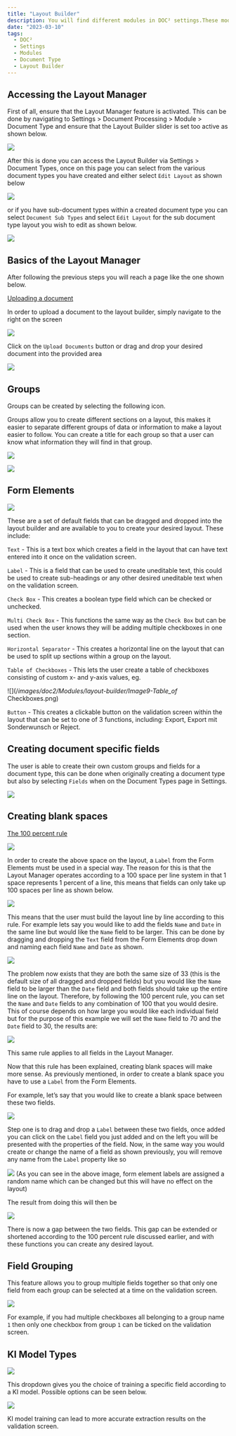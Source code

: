 ```yaml
---
title: "Layout Builder"
description: You will find different modules in DOC² settings.These modules are important if you like to deal with PO Matching and use the table extraction functionality. 
date: "2023-03-10"
tags:
  - DOC²
  - Settings
  - Modules
  - Document Type
  - Layout Builder
---
```



## Accessing the Layout Manager

First of all, ensure that the Layout Manager feature is activated. This can be done by navigating to Settings > Document Processing > Module > Document Type and ensure that the Layout Builder slider is set too active as shown below.

![](/_images/doc2/Modules/layout-builder/Image1-Accessing_Layout_Manager.png)

After this is done you can access the Layout Builder via Settings > Document Types, once on this page you can select from the various document types you have created and either select `Edit Layout` as shown below

![](/_images/doc2/Modules/layout-builder/Image2-Edit_Layout.png)

or if you have sub-document types within a created document type you can select `Document Sub Types` and select `Edit Layout` for the sub document type layout you wish to edit as shown below.

![](/_images/doc2/Modules/layout-builder/Image3-Doc_Sub_Types.png)

## Basics of the Layout Manager 

After following the previous steps you will reach a page like the one shown below.

<ins>Uploading a document</ins>

In order to upload a document to the layout builder, simply navigate to the right on the screen 

![](/_images/doc2/Modules/layout-builder/Image4-Uploading_a_Doc1.png)

Click on the `Upload Documents` button or drag and drop your desired document into the provided area

![](/_images/doc2/Modules/layout-builder/Image5-Uploading_a_Doc2.png)

## Groups

Groups can be created by selecting the following icon.

Groups allow you to create different sections on a layout, this makes it easier to separate different groups of data or information to make a layout easier to follow. You can create a title for each group so that a user can know what information they will find in that group.

![](/_images/doc2/Modules/layout-builder/Image6-Groups1.png)

![](/_images/doc2/Modules/layout-builder/Image7-Groups2.png)

## Form Elements

![](/_images/doc2/Modules/layout-builder/Image8-Form_Elements.png)

These are a set of default fields that can be dragged and dropped into the layout builder and are available to you to create your desired layout. These include:

`Text` - This is a text box which creates a field in the layout that can have text entered into it once on the validation screen.

`Label` - This is a field that can be used to create uneditable text, this could be used to create sub-headings or any other desired uneditable text when on the validation screen.

`Check Box` - This creates a boolean type field which can be checked or unchecked.

`Multi Check Box` - This functions the same way as the `Check Box` but can be used when the user knows they will be adding multiple checkboxes in one section.

`Horizontal Separator` - This creates a horizontal line on the layout that can be used to split up sections within a group on the layout.

`Table of Checkboxes` - This lets the user create a table of checkboxes consisting of custom  x- and y-axis values, eg. 

![](/_images/doc2/Modules/layout-builder/Image9-Table_of_ Checkboxes.png)

`Button` - This creates a clickable button on the validation screen within the layout that can be set to one of 3 functions, including: Export, Export mit Sonderwunsch or Reject.

## Creating document specific fields

The user is able to create their own custom groups and fields for a document type, this can be done when originally creating a document type but also by selecting `Fields` when on the Document Types page in Settings.

![](/_images/doc2/Modules/layout-builder/Image10-Blank_Spaces_1.png)

## Creating blank spaces

<ins>The 100 percent rule</ins>

![](/_images/doc2/Modules/layout-builder/Image11-Blank_Spaces_2.png)

In order to create the above space on the layout, a `Label` from the Form Elements must be used in a special way. The reason for this is that the Layout Manager operates according to a 100 space per line system in that 1 space represents 1 percent of a line, this means that fields can only take up 100 spaces per line as shown below.

![](/_images/doc2/Modules/layout-builder/Image12-Blank_Spaces_3.png)

This means that the user must build the layout line by line according to this rule. For example lets say you would like to add the fields `Name` and `Date` in the same line but would like the `Name` field to be larger. This can be done by dragging and dropping the `Text` field from the Form Elements drop down and naming each field `Name` and `Date` as shown.

![](/_images/doc2/Modules/layout-builder/Image13-Blank_Spaces_4.png)

The problem now exists that they are both the same size of 33 (this is the default size of all dragged and dropped fields) but you would like the `Name` field to be larger than the `Date` field and both fields should take up the entire line on the layout. Therefore, by following the 100 percent rule, you can set the `Name` and `Date` fields to any combination of 100 that you would desire. This of course depends on how large you would like each individual field but for the purpose of this example we will set the `Name` field to 70 and the `Date` field to 30, the results are:

![](/_images/doc2/Modules/layout-builder/Image14-Blank_Spaces_5.png)

This same rule applies to all fields in the Layout Manager.

Now that this rule has been explained, creating blank spaces will make more sense. As previously mentioned, in order to create a blank space you have to use a `Label` from the Form Elements.

For example, let’s say that you would like to create a blank space between these two fields.

![](/_images/doc2/Modules/layout-builder/Image15-Blank_Spaces_6.png)

Step one is to drag and drop a `Label` between these two fields, once added you can click on the `Label` field you just added and on the left you will be presented with the properties of the field. Now, in the same way you would create or change the name of a field as shown previously, you will remove any name from the `Label` property like so

![](/_images/doc2/Modules/layout-builder/Image16-Blank_Spaces_7.png)
(As you can see in the above image, form element labels are assigned a random name which can be changed but this will have no effect on the layout)

The result from doing this will then be

![](/_images/doc2/Modules/layout-builder/Image17-Blank_Spaces_8.png)

There is now a gap between the two fields. This gap can be extended or shortened according to the 100 percent rule discussed earlier, and with these functions you can create any desired layout.

## Field Grouping

This feature allows you to group multiple fields together so that only one field from each group can be selected at a time on the validation screen.

![](/_images/doc2/Modules/layout-builder/Image18-Field_Grouping.png)

For example, if you had multiple checkboxes all belonging to a group name `1` then only one checkbox from group `1` can be ticked on the validation screen.

## KI Model Types

![](/_images/doc2/Modules/layout-builder/Image19-KI-Models_1.png)

This dropdown gives you the choice of training a specific field according to a KI model. Possible options can be seen below.

![](/_images/doc2/Modules/layout-builder/Image20-KI-Models_2.png)

KI model training can lead to more accurate extraction results on the validation screen.




